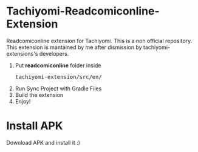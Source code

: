 # Tachiyomi-Readcomiconline-Extension
Readcomiconline extension for Tachiyomi. This is a non official repository.<br/>
This extension is mantained by me after dismission by tachiyomi-extensions's developers.

1. Put <strong>readcomiconline</strong> folder inside <pre>tachiyomi-extension/src/en/</pre>
2. Run Sync Project with Gradle Files<br/>
3. Build the extension<br/>
4. Enjoy!

# Install APK
Download APK and install it :)
